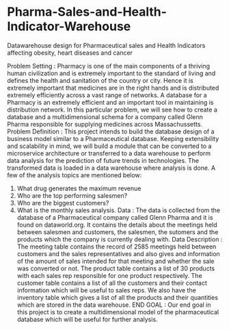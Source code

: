 # Pharma-Sales-and-Health-Indicator-Warehouse
Datawarehouse design for Pharmaceutical sales and Health Indicators affecting obesity, heart diseases and cancer

Problem Setting :
Pharmacy is one of the main components of a thriving human civilization and is extremely important
to the standard of living and defines the health and sanitation of the country or city. Hence it is
extremely important that medicines are in the right hands and is distributed extremely efficiently
across a vast range of networks. A database for a Pharmacy is an extremely efficient and an
important tool in maintaining is distribution network. In this particular problem, we will see how to
create a database and a multidimensional schema for a company called Glenn Pharma responsible
for supplying medicines across Massachussetts.
Problem Definition :
This project intends to build the database design of a business model similar to a Pharmaceutical
database. Keeping extensibility and scalability in mind, we will build a module that can be converted
to a microservice architecture or transferred to a data warehouse to perform data analysis for the
prediction of future trends in technologies. The transformed data is loaded in a data warehouse
where analysis is done. A few of the analysis topics are mentioned below:
1. What drug generates the maximum revenue
2. Who are the top performing salesmen?
3. Who are the biggest customers?
4. What is the monthly sales analysis.
Data :
The data is collected from the database of a Pharmaceutical company called Glenn Pharma and it is
found on dataworld.org. It contains the details about the meetings held between salesmen and
customers, the salesmen, the sutomers and the products which the company is currently dealing
with.
Data Description :
The meeting table contains the record of 2585 meetings held between customers and the sales
representatives and also gives and information of the amount of sales intended for that meeting and
whether the sale was converted or not. The product table contains a list of 30 products with each
sales rep responsible for one product respectively. The customer table contains a list of all the
customers and their contact information which will be useful to sales reps. We also have the
inventory table which gives a list of all the products and their quantities which are stored in the data
warehouse.
END GOAL :
Our end goal in this project is to create a multidimensional model of the pharmaceutical database
which will be useful for further analysis.
